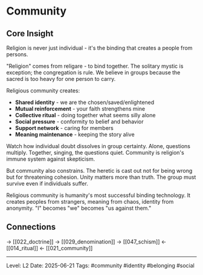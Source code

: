 # Community

## Core Insight
Religion is never just individual - it's the binding that creates a people from persons.

"Religion" comes from religare - to bind together. The solitary mystic is exception; the congregation is rule. We believe in groups because the sacred is too heavy for one person to carry.

Religious community creates:
- **Shared identity** - we are the chosen/saved/enlightened
- **Mutual reinforcement** - your faith strengthens mine
- **Collective ritual** - doing together what seems silly alone
- **Social pressure** - conformity to belief and behavior
- **Support network** - caring for members
- **Meaning maintenance** - keeping the story alive

Watch how individual doubt dissolves in group certainty. Alone, questions multiply. Together, singing, the questions quiet. Community is religion's immune system against skepticism.

But community also constrains. The heretic is cast out not for being wrong but for threatening cohesion. Unity matters more than truth. The group must survive even if individuals suffer.

Religious community is humanity's most successful binding technology. It creates peoples from strangers, meaning from chaos, identity from anonymity. "I" becomes "we" becomes "us against them."

## Connections
→ [[022_doctrine]]
→ [[029_denomination]]
→ [[047_schism]]
← [[014_ritual]]
← [[021_community]]

---
Level: L2
Date: 2025-06-21
Tags: #community #identity #belonging #social